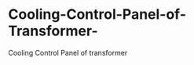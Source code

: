 Cooling-Control-Panel-of-Transformer-
=====================================

Cooling Control Panel of transformer 
